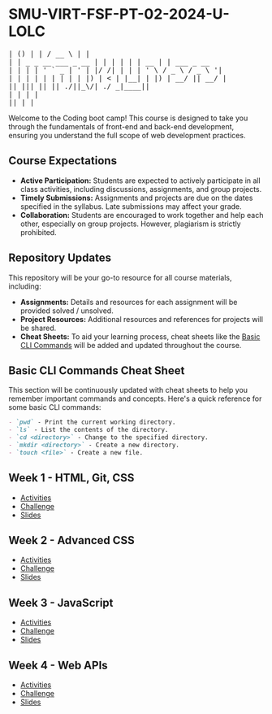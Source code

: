 # SMU-VIRT-FSF-PT-02-2024-U-LOLC

<pre>
| () | | / __ \ | |
| | _ _ __ ___ _ __ | | | | | | __ | | ___ _ __
| | | | ' ` _ | ' | |/ /| | | | ' \ / _ \ / _ \ '|
| | | | | | | | | |) | < | |__| | |) | __/ || __/ |
|| ||| || || ./||_\/| ./ _|____||
| | | |
|| |_|
</pre>

Welcome to the Coding boot camp! This course is designed to take you through the fundamentals of front-end and back-end development, ensuring you understand the full scope of web development practices.

## Course Expectations

- **Active Participation:** Students are expected to actively participate in all class activities, including discussions, assignments, and group projects.
- **Timely Submissions:** Assignments and projects are due on the dates specified in the syllabus. Late submissions may affect your grade.
- **Collaboration:** Students are encouraged to work together and help each other, especially on group projects. However, plagiarism is strictly prohibited.

## Repository Updates

This repository will be your go-to resource for all course materials, including:

- **Assignments:** Details and resources for each assignment will be provided solved / unsolved.
- **Project Resources:** Additional resources and references for projects will be shared.
- **Cheat Sheets:** To aid your learning process, cheat sheets like the [Basic CLI Commands](#basic-cli-commands-cheat-sheet) will be added and updated throughout the course.

## Basic CLI Commands Cheat Sheet

This section will be continuously updated with cheat sheets to help you remember important commands and concepts. Here's a quick reference for some basic CLI commands:

```markdown
- `pwd` - Print the current working directory.
- `ls` - List the contents of the directory.
- `cd <directory>` - Change to the specified directory.
- `mkdir <directory>` - Create a new directory.
- `touch <file>` - Create a new file.
```

## Week 1 - HTML, Git, CSS

- [Activities](01-HTML-Git-CSS/01-Activities/)
- [Challenge](01-HTML-Git-CSS/02-Challenge/)
- [Slides](01-HTML-Git-CSS/03-Slides/)

## Week 2 - Advanced CSS

- [Activities](02-Advanced-CSS/01-Activities/)
- [Challenge](02-Advanced-CSS/02-Challenge/)
- [Slides](02-Advanced-CSS/03-Slides/)

## Week 3 - JavaScript

- [Activities](03-JavaScript/01-Activities/)
- [Challenge](03-JavaScript/02-Challenge/)
- [Slides](03-JavaScript/04-Slides/)

## Week 4 - Web APIs

- [Activities](04-Web-APIs/01-Activities/)
- [Challenge](04-Web-APIs/02-Challenge/)
- [Slides](04-Web-APIs/04-Slides/)
